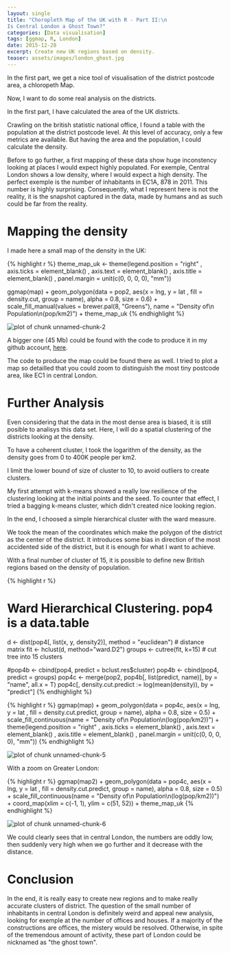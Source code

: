 ```yaml
---
layout: single
title: "Choropleth Map of the UK with R - Part II:\n
Is Central London a Ghost Town?"
categories: [Data visualisation]
tags: [ggmap, R, London]
date: 2015-12-28
excerpt: Create new UK regions based on density.
teaser: assets/images/london_ghost.jpg
---
```


In the first part, we get a nice tool of visualisation of the district postcode area, a chloropeth Map.

Now, I want to do some real analysis on the districts.

In the first part, I have calculated the area of the UK districts.

Crawling on the british statistic national office, I found a table with the population at the district postcode level. At this level of accuracy, only a few metrics are available. But having the area and the population, I could calculate the density.

Before to go further, a first mapping of these data show huge inconstency looking at places I would expect highly populated.
For exemple, Central London shows a low density, where I would expect a high density. The perfect exemple is the number of inhabitants in EC1A, 878 in 2011. This number is highly surprising.
Consequently, what I represent here is not the reality, it is the snapshot captured in the data, made by  humans and as such could be far from the reality.

# Mapping the density

I made here a small map of the density in the UK:




{% highlight r %}
  theme_map_uk <- theme(legend.position = "right"
        , axis.ticks = element_blank()
        , axis.text = element_blank()
        , axis.title = element_blank()
        , panel.margin = unit(c(0, 0, 0, 0), "mm"))

ggmap(map)  +
  geom_polygon(data = pop2, aes(x = lng, y = lat
        , fill = density.cut, group = name), alpha = 0.8, size = 0.6) +
        scale_fill_manual(values = brewer.pal(8, "Greens"), name = "Density of\n Population\n(pop/km2)") +
  theme_map_uk
{% endhighlight %}

![plot of chunk unnamed-chunk-2](http://data-laborer.eu/blog_dev_mm/assets/images/figures/source/2015-12-28-MapUKpartII/unnamed-chunk-2-1.png)

A bigger one (45 Mb) could be found with the code to produce it in my github account, [here](https://github.com/YvesCR/blog/blob/gh-pages/image/Big_UK_Density_cluster_Plot.png).

The code to produce the map could be found there as well. I tried to plot a map so detailled that you could zoom to distinguish the most tiny postcode area, like EC1 in central London.

# Further Analysis

Even considering that the data in the most dense area is biased, it is still posible to analisys this data set. Here, I will do a spatial clustering of the districts looking at the density.

To have a coherent cluster, I took the logarithm of the density, as the density goes from 0 to 400K people per km2.

I limit the lower bound of size of cluster to 10, to avoid outliers to create clusters.

My first attempt with k-means showed a really low resilience of the clustering looking at the initial points and the seed.
To counter that effect, I tried a bagging k-means cluster, which didn't created nice looking region.

In the end, I choosed a simple hierarchical cluster with the ward measure.

We took the mean of the coordinates which make the polygon of the district as the center of the district. It introduces some bias in direction of the most accidented side of the district, but it is enough for what I want to achieve.

With a final number of cluster of 15, it is possible to define new British regions based on the density of population.


{% highlight r %}
# Ward Hierarchical Clustering. pop4 is a data.table
d <- dist(pop4[, list(x, y, density2)], method = "euclidean") # distance matrix
fit <- hclust(d, method="ward.D2")
groups <- cutree(fit, k=15) # cut tree into 15 clusters

#pop4b <- cbind(pop4, predict = bclust.res$cluster)
pop4b <- cbind(pop4, predict = groups)
pop4c <- merge(pop2, pop4b[, list(predict, name)], by = "name", all.x = T)
pop4c[, density.cut.predict := log(mean(density)), by = "predict"]
{% endhighlight %}




{% highlight r %}
ggmap(map) +
  geom_polygon(data = pop4c, aes(x = lng, y = lat
      , fill = density.cut.predict, group = name), alpha = 0.8, size = 0.5) +
    scale_fill_continuous(name = "Density of\n Population\n(log(pop/km2))") +
  theme(legend.position = "right"
      , axis.ticks = element_blank()
      , axis.text = element_blank()
      , axis.title = element_blank()
      , panel.margin = unit(c(0, 0, 0, 0), "mm"))
{% endhighlight %}

![plot of chunk unnamed-chunk-5](http://data-laborer.eu/blog_dev_mm/assets/images/figures/source/2015-12-28-MapUKpartII/unnamed-chunk-5-1.png)

With a zoom on Greater London:


{% highlight r %}
ggmap(map2)  +
  geom_polygon(data = pop4c, aes(x = lng, y = lat
        , fill = density.cut.predict, group = name), alpha = 0.8, size = 0.5) +
    scale_fill_continuous(name = "Density of\n Population\n(log(pop/km2))") +
    coord_map(xlim = c(-1, 1), ylim = c(51, 52)) +
  theme_map_uk
{% endhighlight %}

![plot of chunk unnamed-chunk-6](http://data-laborer.eu/blog_dev_mm/assets/images/figures/source/2015-12-28-MapUKpartII/unnamed-chunk-6-1.png)

We could clearly sees that in central London, the numbers are oddly low, then suddenly very high when we go further and it decrease with the distance.

# Conclusion

In the end, it is really easy to create new regions and to make really accurate clusters of district. The question of the small number of inhabitants in central London is definitely weird and appeal new analysis, looking for exemple at the number of offices and houses. If a majority of the constructions are offices, the mistery would be resolved. Otherwise, in spite of the tremendous amount of activity, these part of London could be nicknamed as "the ghost town".
